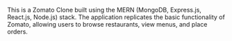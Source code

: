 This is a Zomato Clone built using the MERN (MongoDB, Express.js, React.js, Node.js) stack. The application replicates the basic functionality of Zomato, allowing users to browse restaurants, view menus, and place orders.

